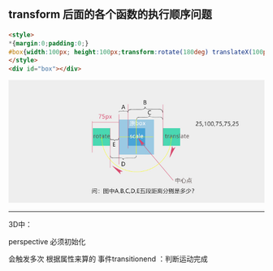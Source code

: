 ## transform 后面的各个函数的执行顺序问题

```html
<style>
*{margin:0;padding:0;}
#box{width:100px; height:100px;transform:rotate(180deg) translateX(100px) scale(0.5)}
</style>
<div id="box"></div>
```

![示意图](./img/43.jpg)


---
3D中：

  perspective 必须初始化


会触发多次 根据属性来算的
事件transitionend ：判断运动完成

